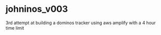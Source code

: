 # johninos_v003
3rd attempt at building a dominos tracker using aws amplify with a 4 hour time limit
